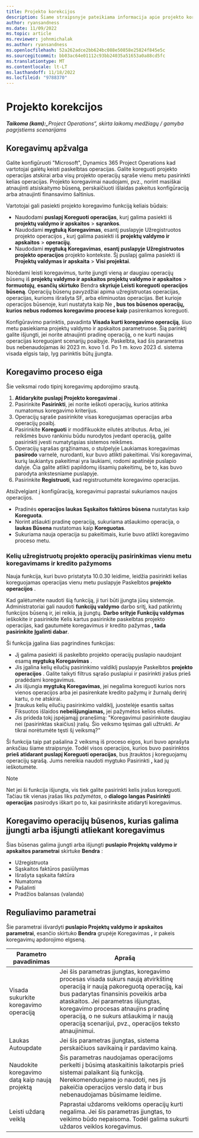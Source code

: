 ```yaml
---
title: Projekto korekcijos
description: Šiame straipsnyje pateikiama informacija apie projekto koregavimus.
author: ryansandness
ms.date: 11/09/2022
ms.topic: article
ms.reviewer: johnmichalak
ms.author: ryansandness
ms.openlocfilehash: 52a262adce2bb624bc088e50858e25824f845e5c
ms.sourcegitcommit: bb03ac64e01112c93bb24035a51653a0a88cd5fc
ms.translationtype: MT
ms.contentlocale: lt-LT
ms.lasthandoff: 11/18/2022
ms.locfileid: "9788370"
---
```

# <a name="project-adjustments"></a>Projekto korekcijos

_**Taikoma (kam):**„Project Operations“, skirta laikomų medžiagų / gamyba pagrįstiems scenarijams_

## <a name="adjustments-overview"></a>Koregavimų apžvalga

Galite konfigūruoti "Microsoft", Dynamics 365 Project Operations kad vartotojai galėtų keisti paskelbtas operacijas. Galite koreguoti projekto operacijas atskirai arba visų projekto operacijų sąraše vienu metu pasirinkti kelias operacijas. Projekto koregavimai naudojami, pvz., norint masiškai atnaujinti atsiskaitymo būseną, perskaičiuoti išlaidas pakeitus konfigūraciją arba atnaujinti finansavimo šaltinius.

Vartotojai gali pasiekti projekto koregavimo funkciją keliais būdais:

- Naudodami **puslapį Koreguoti operacijas**, kurį galima pasiekti iš **projektų valdymo ir apskaitos** \> **sąrankos**.
- Naudodami **mygtuką Koregavimas**, esantį puslapyje Užregistruotos projekto operacijos **,** kurį galima pasiekti iš **projektų valdymo ir apskaitos** \> **operacijų**.
- Naudodami **mygtuką Koregavimas**, **esantį puslapyje Užregistruotos projekto operacijos** projekto kontekste. Šį puslapį galima pasiekti iš **Projektų valdymas ir apskaita** \> **Visi projektai**.

Norėdami leisti koregavimus, turite įjungti vieną ar daugiau operacijų būsenų iš **projektų valdymo ir apskaitos projektų valdymo ir apskaitos** \> **formuotojų**, **esančių skirtuko** Bendra **skyriuje Leisti koreguoti operacijos būseną**. Operacijų būsenų pavyzdžiai apima užregistruotas operacijas, operacijas, kurioms išrašyta SF, arba eliminuotas operacijas. Bet kurioje operacijos būsenoje, kuri nustatyta kaip Ne **, bus tos būsenos operacijų, kurios nebus rodomos koregavimo procese kaip** pasirenkamos koreguoti.

Konfigūravimo parinktis, pavadinta **Visada kurti koregavimo operaciją**, šiuo metu pasiekiama projektų valdymo ir apskaitos parametruose. Šią parinktį galite išjungti, jei norite atnaujinti pradinę operaciją, o ne kurti naujas operacijas koreguojant scenarijų poaibyje. Paskelbta, kad šis parametras bus nebenaudojamas iki 2023 m. kovo 1 d. Po 1 m. kovo 2023 d. sistema visada elgsis taip, lyg parinktis būtų įjungta.

## <a name="adjustments-process-flow"></a>Koregavimo proceso eiga

Šie veiksmai rodo tipinį koregavimų apdorojimo srautą.

1.  **Atidarykite puslapį Projekto koregavimai** .
2. Pasirinkite **Pasirinkti**, jei norite ieškoti operacijų, kurios atitinka numatomus koregavimo kriterijus.
3. Operacijų sąraše pasirinkite visas koreguojamas operacijas arba operacijų poaibį.
4. Pasirinkite **Koreguoti** ir modifikuokite eilutės atributus. Arba, jei reikšmės buvo rankiniu būdu nurodytos įvedant operaciją, galite pasirinkti įvesti numatytąsias sistemos reikšmes.
5. Operacijų sąrašas grąžinamas, o stulpelyje Laukiamas koregavimas **pasirodo** varnelė, nurodanti, kur buvo atlikti pakeitimai. Visi koregavimai, kurių laukiantys pakeitimai yra laukiami, rodomi apatinėje puslapio dalyje. Čia galite atlikti papildomų išsamių pakeitimų, be to, kas buvo parodyta ankstesniame puslapyje.
6. Pasirinkite **Registruoti**, kad registruotumėte koregavimo operacijas.

Atsižvelgiant į konfigūraciją, koregavimui paprastai sukuriamos naujos operacijos.

- Pradinės **operacijos laukas Sąskaitos faktūros būsena** nustatytas kaip **Koreguota**.
- Norint atšaukti pradinę operaciją, sukuriama atšaukimo operacija, o **laukas Būsena** nustatomas kaip **Koreguotas**.
- Sukuriama nauja operacija su pakeitimais, kurie buvo atlikti koregavimo proceso metu.

### <a name="selecting-multiple-posted-project-transactions-at-a-time-for-adjustments-and-credit-notes"></a>Kelių užregistruotų projekto operacijų pasirinkimas vienu metu koregavimams ir kredito pažymoms

Nauja funkcija, kuri buvo pristatyta 10.0.30 leidime, leidžia pasirinkti kelias koreguojamas operacijas vienu metu puslapyje Paskelbtos **projekto operacijos** .

Kad galėtumėte naudoti šią funkciją, ji turi būti įjungta jūsų sistemoje. Administratoriai gali naudoti **funkcijų valdymo** darbo sritį, kad patikrintų funkcijos būseną ir, jei reikia, ją įjungtų.  **Darbo srityje Funkcijų valdymas** ieškokite ir pasirinkite Kelis kartus pasirinkite paskelbtas projekto operacijas, kad gautumėte koregavimus ir kredito pažymas **, tada pasirinkite** **Įgalinti dabar**.

Ši funkcija įgalina šias pagrindines funkcijas:

- Jį galima pasiekti iš paskelbto projekto operacijų puslapio naudojant esamą **mygtuką Koregavimas** .
- Jis įgalina kelių eilučių pasirinkimo valdiklį puslapyje Paskelbtos **projekto operacijos** . Galite taikyti filtrus sąrašo puslapiui ir pasirinkti įrašus prieš pradėdami koregavimus.
- Jis išjungia **mygtuką Koregavimas**, jei negalima koreguoti kurios nors vienos operacijos arba jei pasirenkate kredito pažymų ir žurnalų derinį kartu, o ne atskirai.
- Įtraukus kelių eilučių pasirinkimo valdiklį, juostelėje esantis saitas Fiksuotos išlaidos **nebeišjungiamas,** jei pažymėtos kelios eilutės.
- Jis prideda tokį įspėjamąjį pranešimą: "Koregavimui pasirinkote daugiau nei (pasirinktas skaičius) įrašų. Šio veiksmo tęsimas gali užtrukti. Ar tikrai norėtumėte tęsti šį veiksmą?"

Ši funkcija taip pat pašalina 2 veiksmą iš proceso eigos, kuri buvo aprašyta anksčiau šiame straipsnyje. Todėl visos operacijos, kurios buvo pasirinktos **prieš atidarant puslapį Koreguoti operacijas**, bus įtrauktos į koreguojamų operacijų sąrašą. Jums nereikia naudoti mygtuko Pasirinkti **,** kad jų ieškotumėte.

> [!NOTE] 
> Net jei ši funkcija išjungta, vis tiek galite pasirinkti kelis įrašus koreguoti. Tačiau tik vienas įrašas liks *pažymėtas*, o **dialogo langas Pasirinkti operacijas** pasirodys iškart po to, kai pasirinksite atidaryti koregavimus.

## <a name="adjustment-transaction-statuses-that-can-be-enabled-or-disabled-for-adjustments"></a>Koregavimo operacijų būsenos, kurias galima įjungti arba išjungti atliekant koregavimus

Šias būsenas galima įjungti arba išjungti **puslapio Projektų valdymo ir apskaitos parametrai** skirtuke **Bendra** :

- Užregistruota
- Sąskaitos faktūros pasiūlymas
- Išrašyta sąskaita faktūra
- Numatoma
- Pašalinti
- Pradžios balansas (valanda)

## <a name="adjustment-parameters"></a>Reguliavimo parametrai

Šie parametrai išvardyti **puslapio Projektų valdymo ir apskaitos parametrai**, esančio skirtuko **Bendra** grupėje Koregavimas **,** ir pakeis koregavimų apdorojimo elgseną. 

| Parametro pavadinimas | Aprašą |
|----------------|-------------
| Visada sukurkite koregavimo operaciją | Jei šis parametras įjungtas, koregavimo procesas visada sukurs naują atvirkštinę operaciją ir naują pakoreguotą operaciją, kai bus padarytas finansinis poveikis arba ataskaitos. Jei parametras išjungtas, koregavimo procesas atnaujins pradinę operaciją, o ne sukurs atšaukimą ir naują operaciją scenarijui, pvz., operacijos teksto atnaujinimui. |
| Laukas Autoupdate | Jei šis parametras įjungtas, sistema perskaičiuos savikainą ir pardavimo kainą. |
| Naudokite koregavimo datą kaip naują projektą | Šis parametras naudojamas operacijoms perkelti į būsimą ataskaitinis laikotarpis prieš sistemai palaikant šią funkciją. Nerekomenduojame jo naudoti, nes jis pakeičia operacijos verslo datą ir bus nebenaudojamas būsimame leidime. |
| Leisti uždarą veiklą | Paprastai uždaroms veikloms operacijų kurti negalima. Jei šis parametras įjungtas, to veikimo būdo nepaisoma. Todėl galima sukurti uždaros veiklos koregavimus. |
